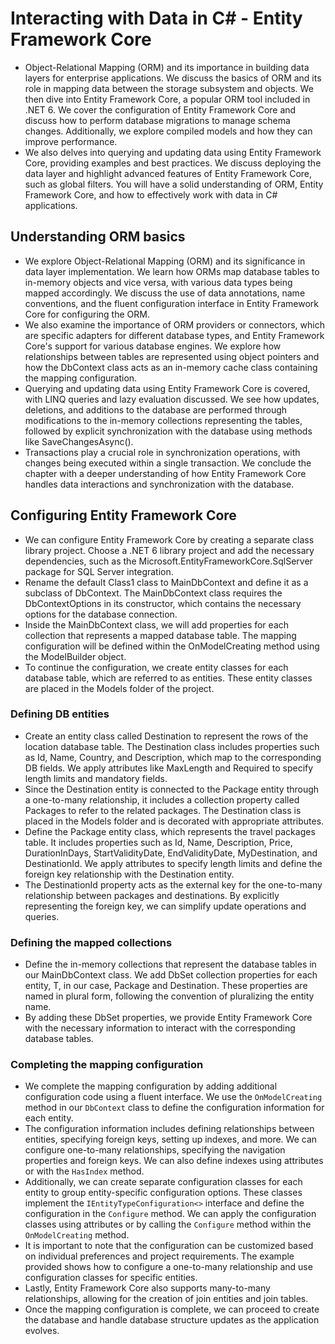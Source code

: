 # Interacting with Data in C# - Entity Framework Core
- Object-Relational Mapping (ORM) and its importance in building data layers for enterprise applications. We discuss the basics of ORM and its role in mapping data between the storage subsystem and objects. We then dive into Entity Framework Core, a popular ORM tool included in .NET 6. We cover the configuration of Entity Framework Core and discuss how to perform database migrations to manage schema changes. Additionally, we explore compiled models and how they can improve performance.
- We also delves into querying and updating data using Entity Framework Core, providing examples and best practices. We discuss deploying the data layer and highlight advanced features of Entity Framework Core, such as global filters. You will have a solid understanding of ORM, Entity Framework Core, and how to effectively work with data in C# applications.

## Understanding ORM basics
- We explore Object-Relational Mapping (ORM) and its significance in data layer implementation. We learn how ORMs map database tables to in-memory objects and vice versa, with various data types being mapped accordingly. We discuss the use of data annotations, name conventions, and the fluent configuration interface in Entity Framework Core for configuring the ORM.
- We also examine the importance of ORM providers or connectors, which are specific adapters for different database types, and Entity Framework Core's support for various database engines. We explore how relationships between tables are represented using object pointers and how the DbContext class acts as an in-memory cache class containing the mapping configuration.
- Querying and updating data using Entity Framework Core is covered, with LINQ queries and lazy evaluation discussed. We see how updates, deletions, and additions to the database are performed through modifications to the in-memory collections representing the tables, followed by explicit synchronization with the database using methods like SaveChangesAsync().
- Transactions play a crucial role in synchronization operations, with changes being executed within a single transaction. We conclude the chapter with a deeper understanding of how Entity Framework Core handles data interactions and synchronization with the database.

## Configuring Entity Framework Core
- We can configure Entity Framework Core by creating a separate class library project. Choose a .NET 6 library project and add the necessary dependencies, such as the Microsoft.EntityFrameworkCore.SqlServer package for SQL Server integration.
- Rename the default Class1 class to MainDbContext and define it as a subclass of DbContext. The MainDbContext class requires the DbContextOptions in its constructor, which contains the necessary options for the database connection.
- Inside the MainDbContext class, we will add properties for each collection that represents a mapped database table. The mapping configuration will be defined within the OnModelCreating method using the ModelBuilder object.
- To continue the configuration, we create entity classes for each database table, which are referred to as entities. These entity classes are placed in the Models folder of the project.

### Defining DB entities
- Create an entity class called Destination to represent the rows of the location database table. The Destination class includes properties such as Id, Name, Country, and Description, which map to the corresponding DB fields. We apply attributes like MaxLength and Required to specify length limits and mandatory fields.
- Since the Destination entity is connected to the Package entity through a one-to-many relationship, it includes a collection property called Packages to refer to the related packages. The Destination class is placed in the Models folder and is decorated with appropriate attributes.
- Define the Package entity class, which represents the travel packages table. It includes properties such as Id, Name, Description, Price, DurationInDays, StartValidityDate, EndValidityDate, MyDestination, and DestinationId. We apply attributes to specify length limits and define the foreign key relationship with the Destination entity.
- The DestinationId property acts as the external key for the one-to-many relationship between packages and destinations. By explicitly representing the foreign key, we can simplify update operations and queries.

### Defining the mapped collections
- Define the in-memory collections that represent the database tables in our MainDbContext class. We add DbSet<T> collection properties for each entity, T, in our case, Package and Destination. These properties are named in plural form, following the convention of pluralizing the entity name.
- By adding these DbSet properties, we provide Entity Framework Core with the necessary information to interact with the corresponding database tables.

### Completing the mapping configuration
- We complete the mapping configuration by adding additional configuration code using a fluent interface. We use the `OnModelCreating` method in our `DbContext` class to define the configuration information for each entity.
- The configuration information includes defining relationships between entities, specifying foreign keys, setting up indexes, and more. We can configure one-to-many relationships, specifying the navigation properties and foreign keys. We can also define indexes using attributes or with the `HasIndex` method.
- Additionally, we can create separate configuration classes for each entity to group entity-specific configuration options. These classes implement the `IEntityTypeConfiguration<>` interface and define the configuration in the `Configure` method. We can apply the configuration classes using attributes or by calling the `Configure` method within the `OnModelCreating` method.
- It is important to note that the configuration can be customized based on individual preferences and project requirements. The example provided shows how to configure a one-to-many relationship and use configuration classes for specific entities.
- Lastly, Entity Framework Core also supports many-to-many relationships, allowing for the creation of join entities and join tables.
- Once the mapping configuration is complete, we can proceed to create the database and handle database structure updates as the application evolves.